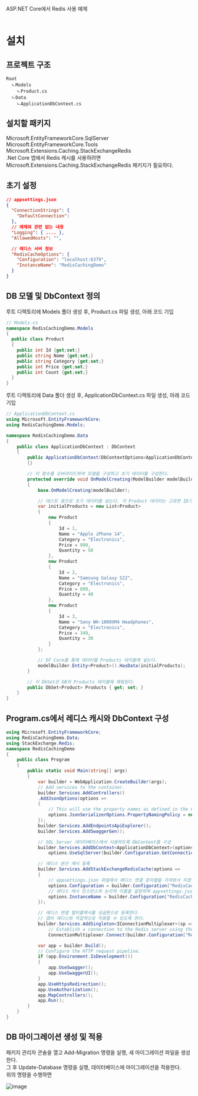 
ASP.NET Core에서 Redis 사용 예제 <br/><br/>

# 설치
## 프로젝트 구조
```
Root
  ㄴModels
    ㄴProduct.cs
  ㄴData
    ㄴApplicationDbContext.cs
```

## 설치할 패키지
Microsoft.EntityFrameworkCore.SqlServer <br/>
Microsoft.EntityFrameworkCore.Tools <br/>
Microsoft.Extensions.Caching.StackExchangeRedis <br/>
.Net Core 앱에서 Redis 캐시를 사용하려면 Microsoft.Extensions.Caching.StackExchangeRedis 패키지가 필요하다. <br/>

## 초기 설정
```json
// appsettings.json
{
  "ConnectionStrings": {
    "DefaultConnection":
  },
  // 예제와 관련 없는 내용
  "Logging": { .... },
  "AllowedHosts": "",

  // 레디스 서버 정보
  "RedisCacheOptions": {
    "Configuration": "localhost:6379",
    "InstanceName": "RedisCachingDemo"
  } 
}
```

## DB 모델 및 DbContext 정의
루트 디렉토리에 Models 폴더 생성 후, Product.cs 파일 생성, 아래 코드 기입 <br/>
```c#
// Models.cs
namespace RedisCachingDemo.Models
{
  public class Product
  {
    public int Id {get;set;}
    public string Name {get;set;}
    public string Category {get;set;}
    public int Price {get;set;}
    public int Count {get;set;}
  }
}
```

루트 디렉토리에 Data 폴더 생성 후, ApplicationDbContext.cs 파일 생성, 아래 코드 기입 <br/>
```c#
// ApplicationDbContext.cs
using Microsoft.EntityFrameworkCore;
using RedisCachingDemo.Models;

namespace RedisCachingDemo.Data
{
    public class ApplicationDbContext : DbContext
    {
        public ApplicationDbContext(DbContextOptions<ApplicationDbContext> options) : base(options)
        {}

        // 이 함수를 오버라이드하여 모델을 구성하고 초기 데이터를 구성한다.
        protected override void OnModelCreating(ModelBuilder modelBuilder)
        {
            base.OnModelCreating(modelBuilder);

            // 테스트 용으로 초기 데이터를 넣는다. 각 Product 데이터는 고유한 ID가 있어야 한다.
            var initialProducts = new List<Product>
            {
                new Product
                {
                    Id = 1,
                    Name = "Apple iPhone 14",
                    Category = "Electronics",
                    Price = 999,
                    Quantity = 50
                },
                new Product
                {
                    Id = 2,
                    Name = "Samsung Galaxy S22",
                    Category = "Electronics",
                    Price = 899,
                    Quantity = 40
                },
                new Product
                {
                    Id = 3,
                    Name = "Sony WH-1000XM4 Headphones",
                    Category = "Electronics",
                    Price = 349,
                    Quantity = 30
                }
            };

            // EF Core를 통해 데이터를 Products 테이블에 넣는다. 
            modelBuilder.Entity<Product>().HasData(initialProducts);
        }

        // 이 DbSet은 DB의 Products 테이블에 매핑된다.
        public DbSet<Product> Products { get; set; }
    }
}
```

## Program.cs에서 레디스 캐시와 DbContext 구성
```c#
using Microsoft.EntityFrameworkCore;
using RedisCachingDemo.Data;
using StackExchange.Redis;
namespace RedisCachingDemo
{
    public class Program
    {
        public static void Main(string[] args)
        {
            var builder = WebApplication.CreateBuilder(args);
            // Add services to the container.
            builder.Services.AddControllers()
            .AddJsonOptions(options =>
            {
                // This will use the property names as defined in the C# model
                options.JsonSerializerOptions.PropertyNamingPolicy = null;
            });
            builder.Services.AddEndpointsApiExplorer();
            builder.Services.AddSwaggerGen();

            // SQL Server 데이터베이스에서 사용하도록 DbContext를 구성
            builder.Services.AddDbContext<ApplicationDbContext>(options =>
                options.UseSqlServer(builder.Configuration.GetConnectionString("DefaultConnection")));

            // 레디스 분산 캐시 등록
            builder.Services.AddStackExchangeRedisCache(options =>
            {
                // appsettings.json 파일에서 레디스 연결 문자열을 가져와서 지정한다
                options.Configuration = builder.Configuration["RedisCacheOptions:Configuration"];
                // 레디스 캐시 인스턴스의 논리적 이름을 설정하며 appsettings.json 파일에서 가져와서 지정한다.
                options.InstanceName = builder.Configuration["RedisCacheOptions:InstanceName"];
            });

            // 레디스 연결 멀티플렉서를 싱글톤으로 등록한다.
            // 앱이 레디스와 직접적으로 작용할 수 있도록 한다.
            builder.Services.AddSingleton<IConnectionMultiplexer>(sp =>
                // Establish a connection to the Redis server using the configuration from appsettings.json
                ConnectionMultiplexer.Connect(builder.Configuration["RedisCacheOptions:Configuration"]));

            var app = builder.Build();
            // Configure the HTTP request pipeline.
            if (app.Environment.IsDevelopment())
            {
                app.UseSwagger();
                app.UseSwaggerUI();
            }
            app.UseHttpsRedirection();
            app.UseAuthorization();
            app.MapControllers();
            app.Run();
        }
    }
}
```

## DB 마이그레이션 생성 및 적용
패키지 관리자 콘솔을 열고 Add-Migration 명령을 실행, 새 마이그레이션 파일을 생성한다. <br/>
그 후 Update-Database 명령을 실행, 데이터베이스에 마이그레이션을 적용한다. <br/>
위의 명령을 수행하면 

![image](https://github.com/user-attachments/assets/f8104766-1612-4a34-bd5d-c9cedb92b1c2)



